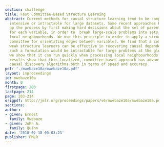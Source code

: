 ```yaml
---
section: challenge
title: Fast Committee-Based Structure Learning
abstract: Current methods for causal structure learning tend to be computationally
  intensive or intractable for large datasets. Some recent approaches have speeded
  up the process by first making hard decisions about the set of parents and children
  for each variable, in order to  break large-scale problems into sets of tractable
  local neighbourhoods. We use this principle in order to apply a structure learning
  committee for orientating edges between variables. We find that a combination of
  weak structure learners can be effective in recovering causal dependencies. Though
  such a formulation would be intractable for large problems at the global level,
  we show that it can run quickly when processing local neighbourhoods in turn. Experimental
  results show that this localized, committee-based approach has advantages over standard
  causal discovery algorithms both in terms of speed and accuracy.
pdf: "./mwebaze10a/mwebaze10a.pdf"
layout: inproceedings
id: mwebaze10a
month: 0
firstpage: 203
lastpage: 214
page: 203-214
origpdf: http://jmlr.org/proceedings/papers/v6/mwebaze10a/mwebaze10a.pdf
sections: 
author:
- given: Ernest
  family: Mwebaze
- given: John A.
  family: Quinn
date: '2010-02-18 00:03:23'
publisher: PMLR
---
```

